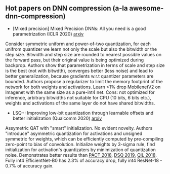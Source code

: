 ## Hot papers on DNN compression (a-la awesome-dnn-compression)

* [Mixed precision] Mixed Precision DNNs: All you need is a good parametrization (ICLR 2020) [arxiv](https://arxiv.org/ftp/arxiv/papers/1905/1905.11452.pdf)

Consider symmetric uniform and power-of-two quantization, for each unifrom quantizer we learn not only the scale but also the bitwidth or the step size. Bitwidth and step size are rounded to nearest possible values on the forward pass, but their original value is being optimized during backprop. Authors show that parametrization in terms of scale and step size is the best (not with bitwdth), converges better (less noise) and lead to better generalization, because gradients w.r.t quantizer parameters are bounded. Authors propose a regularizer to limit the memory footprint of the network for both weights and activations. Learn <1% drop MobilenetV2 on Imagenet with the same size as a pure-int4 net. Cons: not optimized for inference, arbitrary bitwidths not suitable for CPU (10 bits, 6 bits etc.), weights and activations of the same layer do not have shared bitwidths.

* LSQ+: Improving low-bit quantization through learnable offsets and better initialization (Qualcomm 2020) [arxiv](https://arxiv.org/pdf/2004.09576.pdf)

Assymetric QAT with "smart" initialization. No evident novelty. Authors "introduce" asymmetric quantization for activations and unsigned symmetric for weights, which can be efficiently computed by pre-compiling zero-point to bias of convolution. 
Initialize weights by 3-sigma rule, find initialization for activation's quantizaters by minimization of quantization noise. 
Demonstrates better results than [PACT 2018](https://arxiv.org/pdf/1805.06085.pdf), [DSQ 2019](https://arxiv.org/pdf/1908.05033.pdf), [QIL 2018](https://arxiv.org/pdf/1808.05779.pdf).
Fully int4 EfficientNet-B0 has 2.3% of accuracy drop, fully int4 ResNet-18 - 0.7% of accuracy gain.


